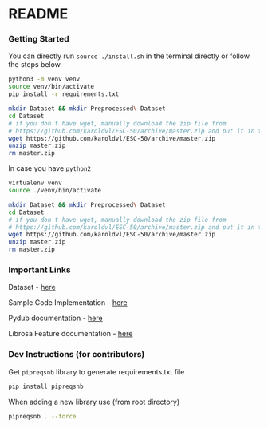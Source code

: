 # README

### Getting Started

You can directly run `source ./install.sh` in the terminal directly or follow the steps below.

```bash
python3 -m venv venv 
source venv/bin/activate
pip install -r requirements.txt

mkdir Dataset && mkdir Preprocessed\ Dataset
cd Dataset
# if you don't have wget, manually download the zip file from 
# https://github.com/karoldvl/ESC-50/archive/master.zip and put it in the Dataset folder
wget https://github.com/karoldvl/ESC-50/archive/master.zip
unzip master.zip
rm master.zip
```
In case you have `python2`

```bash
virtualenv venv
source ./venv/bin/activate

mkdir Dataset && mkdir Preprocessed\ Dataset
cd Dataset
# if you don't have wget, manually download the zip file from 
# https://github.com/karoldvl/ESC-50/archive/master.zip and put it in the Dataset folder
wget https://github.com/karoldvl/ESC-50/archive/master.zip
unzip master.zip
rm master.zip
```


### Important Links 

Dataset - [here](https://github.com/karolpiczak/ESC-50)

Sample Code Implementation - [here](https://github.com/karolpiczak/paper-2015-esc-dataset/blob/master/Notebook/ESC-Dataset-for-Environmental-Sound-Classification.ipynb)


Pydub documentation - [here](https://github.com/jiaaro/pydub/blob/master/API.markdown)

Librosa Feature documentation - [here](https://librosa.org/doc/latest/feature.html#feature)


### Dev Instructions (for contributors)

Get `pipreqsnb` library to generate requirements.txt file

```bash
pip install pipreqsnb
```

When adding a new library use (from root directory)
    
```bash
pipreqsnb . --force 
``` 

